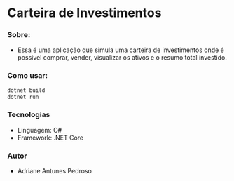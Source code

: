 # Carteira de Investimentos

### Sobre:

- Essa é uma aplicação que simula uma carteira de investimentos onde é possível comprar, vender, visualizar os ativos e o resumo total investido.

### Como usar:

```bash
dotnet build
dotnet run
```

### Tecnologias

- Linguagem: C#
- Framework: .NET Core

### Autor

- Adriane Antunes Pedroso 
